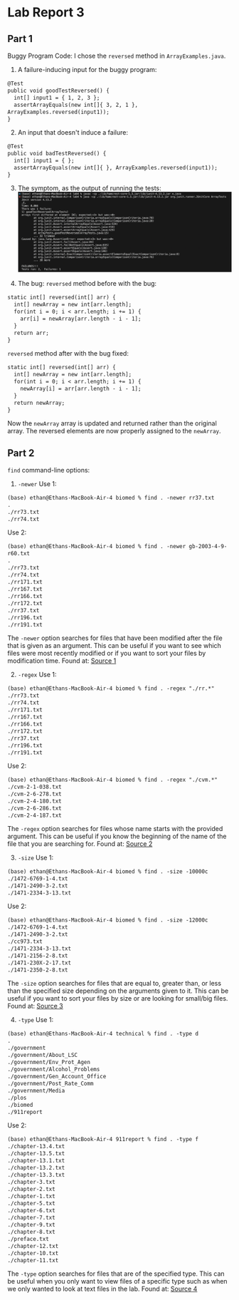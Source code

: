 # Lab Report 3

## Part 1

Buggy Program Code: I chose the `reversed` method in `ArrayExamples.java`.

1. A failure-inducing input for the buggy program:
```
@Test
public void goodTestReversed() {
  int[] input1 = { 1, 2, 3 };
  assertArrayEquals(new int[]{ 3, 2, 1 }, ArrayExamples.reversed(input1));
}
```

2. An input that doesn't induce a failure:
```
@Test
public void badTestReversed() {
  int[] input1 = { };
  assertArrayEquals(new int[]{ }, ArrayExamples.reversed(input1));
}
```

3. The symptom, as the output of running the tests:
![image one](Screen%20Shot%202024-02-13%20at%204.31.11%20PM.png)

4. The bug:
`reversed` method before with the bug:
```
static int[] reversed(int[] arr) {
  int[] newArray = new int[arr.length];
  for(int i = 0; i < arr.length; i += 1) {
    arr[i] = newArray[arr.length - i - 1];
  }
  return arr;
}
```
`reversed` method after with the bug fixed:
```
static int[] reversed(int[] arr) {
  int[] newArray = new int[arr.length];
  for(int i = 0; i < arr.length; i += 1) {
    newArray[i] = arr[arr.length - i - 1];
  }
  return newArray;
}
```
Now the `newArray` array is updated and returned rather than the original array. The reversed elements are now properly assigned to the `newArray`.

## Part 2

`find` command-line options:

1. `-newer`
Use 1:
```
(base) ethan@Ethans-MacBook-Air-4 biomed % find . -newer rr37.txt         
.
./rr73.txt
./rr74.txt
```
Use 2: 
```
(base) ethan@Ethans-MacBook-Air-4 biomed % find . -newer gb-2003-4-9-r60.txt
.
./rr73.txt
./rr74.txt
./rr171.txt
./rr167.txt
./rr166.txt
./rr172.txt
./rr37.txt
./rr196.txt
./rr191.txt
```
The `-newer` option searches for files that have been modified after the file that is given as an argument. This can be useful if you want to see which files were most recently modified or if you want to sort your files by modification time.
Found at: [Source 1](https://www.freecodecamp.org/news/how-to-search-files-effectively-in-linux/)

2. `-regex`
Use 1:
```
(base) ethan@Ethans-MacBook-Air-4 biomed % find . -regex "./rr.*"
./rr73.txt
./rr74.txt
./rr171.txt
./rr167.txt
./rr166.txt
./rr172.txt
./rr37.txt
./rr196.txt
./rr191.txt
```
Use 2:
```
(base) ethan@Ethans-MacBook-Air-4 biomed % find . -regex "./cvm.*"
./cvm-2-1-038.txt
./cvm-2-6-278.txt
./cvm-2-4-180.txt
./cvm-2-6-286.txt
./cvm-2-4-187.txt
```
The `-regex` option searches for files whose name starts with the provided argument. This can be useful if you know the beginning of the name of the file that you are searching for.
Found at: [Source 2](https://www.freecodecamp.org/news/how-to-search-files-effectively-in-linux/)

3. `-size`
Use 1:
```
(base) ethan@Ethans-MacBook-Air-4 biomed % find . -size -10000c
./1472-6769-1-4.txt
./1471-2490-3-2.txt
./1471-2334-3-13.txt
```
Use 2:
```
(base) ethan@Ethans-MacBook-Air-4 biomed % find . -size -12000c
./1472-6769-1-4.txt
./1471-2490-3-2.txt
./cc973.txt
./1471-2334-3-13.txt
./1471-2156-2-8.txt
./1471-230X-2-17.txt
./1471-2350-2-8.txt
```
The `-size` option searches for files that are equal to, greater than, or less than the specified size depending on the arguments given to it. This can be useful if you want to sort your files by size or are looking for small/big files.
Found at: [Source 3](https://www.computerhope.com/unix/ufind.htm)

4. `-type`
Use 1:
```
(base) ethan@Ethans-MacBook-Air-4 technical % find . -type d 
.
./government
./government/About_LSC
./government/Env_Prot_Agen
./government/Alcohol_Problems
./government/Gen_Account_Office
./government/Post_Rate_Comm
./government/Media
./plos
./biomed
./911report
```
Use 2:
```
(base) ethan@Ethans-MacBook-Air-4 911report % find . -type f
./chapter-13.4.txt
./chapter-13.5.txt
./chapter-13.1.txt
./chapter-13.2.txt
./chapter-13.3.txt
./chapter-3.txt
./chapter-2.txt
./chapter-1.txt
./chapter-5.txt
./chapter-6.txt
./chapter-7.txt
./chapter-9.txt
./chapter-8.txt
./preface.txt
./chapter-12.txt
./chapter-10.txt
./chapter-11.txt
```
The `-type` option searches for files that are of the specified type. This can be useful when you only want to view files of a specific type such as when we only wanted to look at text files in the lab.
Found at: [Source 4](https://www.redhat.com/sysadmin/linux-find-command)
